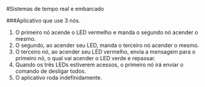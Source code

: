 #Sistemas de tempo real e embarcado

###Aplicativo que use 3 nós.

1. O primeiro nó acende o LED vermelho e manda o segundo nó acender o mesmo.
1. O segundo, ao acender seu LED, manda o terceiro nó acender o mesmo.
1. O terceiro nó, ao acender seu LED vermelho, envia a mensagem para o primeiro nó, o qual vai acender o LED verde e repassar.
1. Quando os três LEDs estiverem acessos, o primeiro nó irá enviar o comando de desligar todos.
1. O aplicativo roda indefinidamente.  

